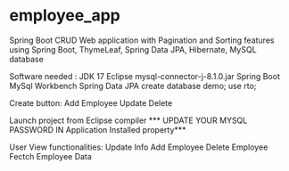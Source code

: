 # employee_app
Spring Boot CRUD Web application with Pagination and Sorting features using Spring Boot, ThymeLeaf, Spring Data JPA, Hibernate, MySQL database


Software needed :
JDK 17
Eclipse 
mysql-connector-j-8.1.0.jar
Spring Boot
MySql Workbench
Spring Data JPA
create database demo; use rto;

 
Create button:
Add Employee
Update
Delete

Launch project from Eclipse compiler  *** UPDATE YOUR MYSQL PASSWORD IN Application Installed property***

 

User View functionalities:
Update Info
Add Employee
Delete Employee
Fectch Employee Data
